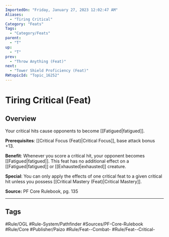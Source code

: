```yaml
---
ImportedOn: "Friday, January 27, 2023 12:02:47 AM"
Aliases:
  - "Tiring Critical"
Category: "Feats"
Tags:
  - "Category/Feats"
parent:
  - "T"
up:
  - "T"
prev:
  - "Throw Anything (Feat)"
next:
  - "Tower Shield Proficiency (Feat)"
RWtopicId: "Topic_16252"
---
```

# Tiring Critical (Feat)
## Overview
Your critical hits cause opponents to become [[Fatigued|fatigued]].

**Prerequisites**: [[Critical Focus (Feat)|Critical Focus]], base attack bonus +13.

**Benefit**: Whenever you score a critical hit, your opponent becomes [[Fatigued|fatigued]]. This feat has no additional effect on a [[Fatigued|fatigued]] or [[Exhausted|exhausted]] creature.

**Special**: You can only apply the effects of one critical feat to a given critical hit unless you possess [[Critical Mastery (Feat)|Critical Mastery]].

**Source:** PF Core Rulebook, pg. 135


---
## Tags
#Rule/OGL #Rule-System/Pathfinder #Sources/PF-Core-Rulebook #Rule/Core #Publisher/Paizo #Rule/Feat--Combat- #Rule/Feat--Critical-


